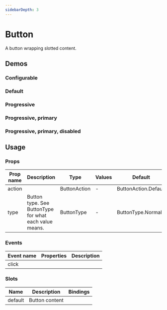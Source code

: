 ```yaml
---
sidebarDepth: 3
---
```


# Button

A button wrapping slotted content.

<a href="https://github.com/annetee/wvui-next/edit/main/docs/src/components/button/Button.md" class="docgen-edit-link"></a>

<script setup>
import WvuiButton from '../../src/components/button/Button.vue';

const propsConfig = {
	action: {
		type: 'radio',
		options: [ 'default', 'progressive', 'destructive' ],
		default: 'default'
	},
	type: {
		type: 'radio',
		options: [ 'normal', 'primary', 'quiet' ],
		default: 'normal'
	},
};

const slotsConfig = {
	default: {
		default: 'Click me'
	}
};
</script>

## Demos

### Configurable

<Wrapper :props-config="propsConfig" :slots-config="slotsConfig">
<template v-slot:demo="{ propsValues, slotsValues }">
<WvuiButton v-bind="propsValues">{{ slotsValues.default }}</WvuiButton>
</template>
</Wrapper>

### Default

<Wrapper>
<template v-slot:demo>
<WvuiButton>Click me</WvuiButton>
</template>

<template v-slot:code>

```vue
<WvuiButton>Click me</WvuiButton>
```

</template>
</Wrapper>

### Progressive

<Wrapper>
<template v-slot:demo>
<WvuiButton action="progressive">Click me</WvuiButton>
</template>

<template v-slot:code>

```vue
<WvuiButton action="progressive">Click me</WvuiButton>
```

</template>
</Wrapper>

### Progressive, primary

<Wrapper>
<template v-slot:demo>
<WvuiButton action="destructive" type="primary">Click me</WvuiButton>
</template>

<template v-slot:code>

```vue
<WvuiButton action="destructive" type="primary">Click me</WvuiButton>
```

</template>
</Wrapper>

### Progressive, primary, disabled

<Wrapper>
<template v-slot:demo>
<WvuiButton action="progressive" type="primary" disabled>Click me</WvuiButton>
</template>

<template v-slot:code>

```vue
<WvuiButton action="progressive" type="primary" disabled>Click me</WvuiButton>
```

</template>
</Wrapper>

## Usage

### Props

| Prop name | Description                                            | Type         | Values | Default              |
| --------- | ------------------------------------------------------ | ------------ | ------ | -------------------- |
| action    |                                                        | ButtonAction | -      | ButtonAction.Default |
| type      | Button type. See ButtonType for what each value means. | ButtonType   | -      | ButtonType.Normal    |

### Events

| Event name | Properties | Description |
| ---------- | ---------- | ----------- |
| click      |            |

### Slots

| Name    | Description    | Bindings |
| ------- | -------------- | -------- |
| default | Button content |          |
